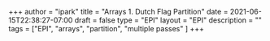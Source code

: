+++
author = "ipark"
title = "Arrays 1. Dutch Flag Partition"
date =  2021-06-15T22:38:27-07:00
draft =  false
type = "EPI"
layout = "EPI"
description = ""
tags = ["EPI", "arrays", "partition", "multiple passes"
]
+++
<script src="https://gist.github.com/ipark-CS/10ee70afdd38b0568622c696f3033195.js"></script>
